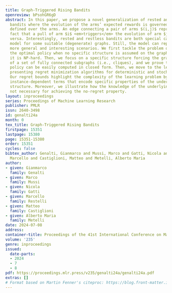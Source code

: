 ```yaml
---
title: Graph-Triggered Rising Bandits
openreview: bPsohGR6gD
abstract: In this paper, we propose a novel generalization of rested and restless
  bandits where the evolution of the arms’ expected rewards is governed by a graph
  defined over the arms. An edge connecting a pair of arms $(i,j)$ represents the
  fact that a pull of arm $i$ <em>triggers</em> the evolution of arm $j$, and vice
  versa. Interestingly, rested and restless bandits are both special cases of our
  model for some suitable (degenerate) graphs. Still, the model can represent way
  more general and interesting scenarios. We first tackle the problem of computing
  the optimal policy when no specific structure is assumed on the graph, showing that
  it is NP-hard. Then, we focus on a specific structure forcing the graph to be composed
  of a set of fully connected subgraphs (i.e., cliques), and we prove that the optimal
  policy can be easily computed in closed form. Then, we move to the learning problem
  presenting regret minimization algorithms for deterministic and stochastic cases.
  Our regret bounds highlight the complexity of the learning problem by incorporating
  instance-dependent terms that encode specific properties of the underlying graph
  structure. Moreover, we illustrate how the knowledge of the underlying graph is
  not necessary for achieving the no-regret property.
layout: inproceedings
series: Proceedings of Machine Learning Research
publisher: PMLR
issn: 2640-3498
id: genalti24a
month: 0
tex_title: Graph-Triggered Rising Bandits
firstpage: 15351
lastpage: 15380
page: 15351-15380
order: 15351
cycles: false
bibtex_author: Genalti, Gianmarco and Mussi, Marco and Gatti, Nicola and Restelli,
  Marcello and Castiglioni, Matteo and Metelli, Alberto Maria
author:
- given: Gianmarco
  family: Genalti
- given: Marco
  family: Mussi
- given: Nicola
  family: Gatti
- given: Marcello
  family: Restelli
- given: Matteo
  family: Castiglioni
- given: Alberto Maria
  family: Metelli
date: 2024-07-08
address:
container-title: Proceedings of the 41st International Conference on Machine Learning
volume: '235'
genre: inproceedings
issued:
  date-parts:
  - 2024
  - 7
  - 8
pdf: https://proceedings.mlr.press/v235/genalti24a/genalti24a.pdf
extras: []
# Format based on Martin Fenner's citeproc: https://blog.front-matter.io/posts/citeproc-yaml-for-bibliographies/
---
```

